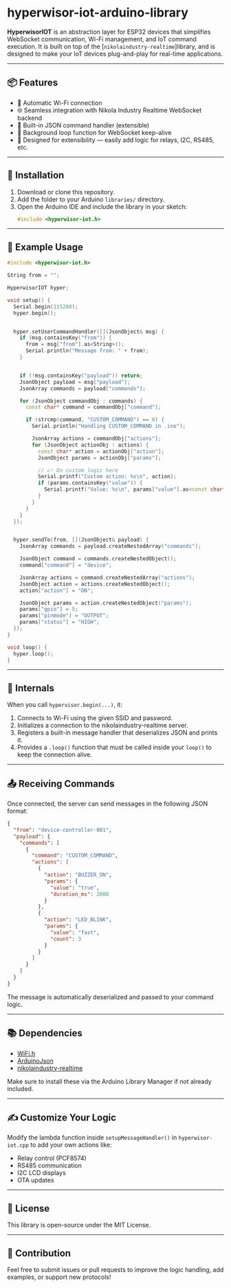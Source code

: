 # hyperwisor-iot-arduino-library

**HyperwisorIOT** is an abstraction layer for ESP32 devices that simplifies WebSocket communication, Wi-Fi management, and IoT command execution. It is built on top of the [`nikolaindustry-realtime`]library, and is designed to make your IoT devices plug-and-play for real-time applications.

---

## 📦 Features

- 🚀 Automatic Wi-Fi connection
- 🌐 Seamless integration with Nikola Industry Realtime WebSocket backend
- 📩 Built-in JSON command handler (extensible)
- 🔁 Background loop function for WebSocket keep-alive
- 🧩 Designed for extensibility — easily add logic for relays, I2C, RS485, etc.

---

## 🔧 Installation

1. Download or clone this repository.
2. Add the folder to your Arduino `libraries/` directory.
3. Open the Arduino IDE and include the library in your sketch:
   ```cpp
   #include <hyperwisor-iot.h>
---

## 🧪 Example Usage

```cpp
#include <hyperwisor-iot.h>

String from = "";

HyperwisorIOT hyper;

void setup() {
  Serial.begin(115200);
  hyper.begin();


  hyper.setUserCommandHandler([](JsonObject& msg) {
    if (msg.containsKey("from")) {
      from = msg["from"].as<String>();
      Serial.println("Message from: " + from);
    }


    if (!msg.containsKey("payload")) return;
    JsonObject payload = msg["payload"];
    JsonArray commands = payload["commands"];

    for (JsonObject commandObj : commands) {
      const char* command = commandObj["command"];

      if (strcmp(command, "CUSTOM_COMMAND") == 0) {
        Serial.println("Handling CUSTOM_COMMAND in .ino");

        JsonArray actions = commandObj["actions"];
        for (JsonObject actionObj : actions) {
          const char* action = actionObj["action"];
          JsonObject params = actionObj["params"];

          // 👉 Do custom logic here
          Serial.printf("Custom action: %s\n", action);
          if (params.containsKey("value")) {
            Serial.printf("Value: %s\n", params["value"].as<const char*>());
          }
        }
      }
    }
  });


  hyper.sendTo(from, [](JsonObject& payload) {
    JsonArray commands = payload.createNestedArray("commands");

    JsonObject command = commands.createNestedObject();
    command["command"] = "device";

    JsonArray actions = command.createNestedArray("actions");
    JsonObject action = actions.createNestedObject();
    action["action"] = "ON";

    JsonObject params = action.createNestedObject("params");
    params["gpio"] = 5;
    params["pinmode"] = "OUTPUT";
    params["status"] = "HIGH";
  });
}

void loop() {
  hyper.loop();
}


```

---

## 🧠 Internals

When you call `hypervisor.begin(...)`, it:

1. Connects to Wi-Fi using the given SSID and password.
2. Initializes a connection to the nikolaindustry-realtime server.
3. Registers a built-in message handler that deserializes JSON and prints it.
4. Provides a `.loop()` function that must be called inside your `loop()` to keep the connection alive.

---

## 📤 Receiving Commands

Once connected, the server can send messages in the following JSON format:

```json
{
  "from": "device-controller-001",
  "payload": {
    "commands": [
      {
        "command": "CUSTOM_COMMAND",
        "actions": [
          {
            "action": "BUZZER_ON",
            "params": {
              "value": "true",
              "duration_ms": 2000
            }
          },
          {
            "action": "LED_BLINK",
            "params": {
              "value": "fast",
              "count": 3
            }
          }
        ]
      }
    ]
  }
}

```

The message is automatically deserialized and passed to your command logic.

---

## 📚 Dependencies

* [WiFi.h](https://www.arduino.cc/en/Reference/WiFi)
* [ArduinoJson](https://arduinojson.org/)
* [nikolaindustry-realtime](https://github.com/your-org/nikolaindustry-realtime)

Make sure to install these via the Arduino Library Manager if not already included.

---

## ✍️ Customize Your Logic

Modify the lambda function inside `setupMessageHandler()` in `hyperwisor-iot.cpp` to add your own actions like:

* Relay control (PCF8574)
* RS485 communication
* I2C LCD displays
* OTA updates

---

## 🧾 License

This library is open-source under the MIT License.

---

## 🤝 Contribution

Feel free to submit issues or pull requests to improve the logic handling, add examples, or support new protocols!

